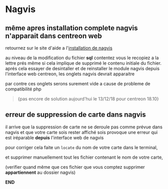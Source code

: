 # Nagvis

## même apres installation complete nagvis n'apparait dans centreon web
retournez sur le site d'aide a l'[installation de nagvis](http://www.sugarbug.fr/atelier/techniques/ihmweb/cartographie_supervision/centreon-web28x_nagvis-19x/)

au niveau de la modification du fichier __sql__ contentez vous le recopiez a la lettre prés même si cela implique de supprimé le contenu initiale du fichier.
aprés cela essayer de desintaller et de reinstaller le module nagvis depuis l'interface web centreon, les onglets nagvis devrait apparaitre

par contre ces onglets serons surement vide a cause de probleme de compatibilité php 
> {pas encore de solution aujourd'hui le 13/12/18 pour centreon 18.10}

## erreur de suppression de carte dans nagvis
il arrive que la suppression de carte ne se deroule pas comme prévue dans nagvis et que votre carte sois rester affiché 
sois provoque une erreur qui est iréparable __depuis__ l'interface web de nagvis 

pour corriger cela faite un `locate` du nom de votre carte dans le terminal,

et supprimer manuellement tout les fichier contenant le nom de votre carte,

(verifier quand même que ces fichier que vous comptez supprimer __appartiennent__ au dossier nagvis)

__END__
